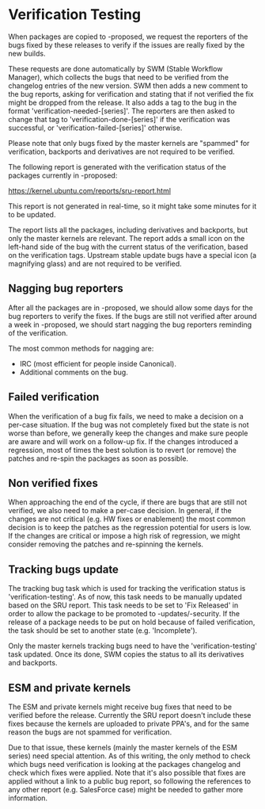 #                             Verification Testing

When packages are copied to -proposed, we request the reporters of the bugs
fixed by these releases to verify if the issues are really fixed by the new
builds.

These requests are done automatically by SWM (Stable Workflow Manager),
which collects the bugs that need to be verified from the changelog entries of
the new version. SWM then adds a new comment to the bug reports, asking for
verification and stating that if not verified the fix might be dropped from the
release. It also adds a tag to the bug in the format
'verification-needed-[series]'. The reporters are then asked to change that tag
to 'verification-done-[series]' if the verification was successful, or
'verification-failed-[series]' otherwise.

Please note that only bugs fixed by the master kernels are "spammed" for
verification, backports and derivatives are not required to be verified.

The following report is generated with the verification status of the packages
currently in -proposed:

https://kernel.ubuntu.com/reports/sru-report.html

This report is not generated in real-time, so it might take some minutes for
it to be updated.

The report lists all the packages, including derivatives and backports, but
only the master kernels are relevant. The report adds a small icon on the
left-hand side of the bug with the current status of the verification, based
on the verification tags. Upstream stable update bugs have a special icon
(a magnifying glass) and are not required to be verified.

## Nagging bug reporters

After all the packages are in -proposed, we should allow some days for the bug
reporters to verify the fixes. If the bugs are still not verified after around
a week in -proposed, we should start nagging the bug reporters reminding of the
verification.

The most common methods for nagging are:
 - IRC (most efficient for people inside Canonical).
 - Additional comments on the bug.

## Failed verification

When the verification of a bug fix fails, we need to make a decision on a
per-case situation. If the bug was not completely fixed but the state is not
worse than before, we generally keep the changes and make sure people are
aware and will work on a follow-up fix. If the changes introduced a regression,
most of times the best solution is to revert (or remove) the patches and re-spin
the packages as soon as possible.

## Non verified fixes

When approaching the end of the cycle, if there are bugs that are still not
verified, we also need to make a per-case decision. In general, if the changes
are not critical (e.g. HW fixes or enablement) the most common decision is to
keep the patches as the regression potential for users is low. If the changes
are critical or impose a high risk of regression, we might consider removing
the patches and re-spinning the kernels.

## Tracking bugs update

The tracking bug task which is used for tracking the verification status is
'verification-testing'. As of now, this task needs to be manually updated based
on the SRU report. This task needs to be set to 'Fix Released' in order to
allow the package to be promoted to -updates/-security. If the release of a
package needs to be put on hold because of failed verification, the task
should be set to another state (e.g. 'Incomplete').

Only the master kernels tracking bugs need to have the 'verification-testing'
task updated. Once its done, SWM copies the status to all its derivatives and
backports.

## ESM and private kernels

The ESM and private kernels might receive bug fixes that need to be verified
before the release. Currently the SRU report doesn't include these fixes
because the kernels are uploaded to private PPA's, and for the same reason
the bugs are not spammed for verification.

Due to that issue, these kernels (mainly the master kernels of the ESM series)
need special attention. As of this writing, the only method to check which bugs
need verification is looking at the packages changelog and check which fixes
were applied. Note that it's also possible that fixes are applied without a link
to a public bug report, so following the references to any other report (e.g.
SalesForce case) might be needed to gather more information.
